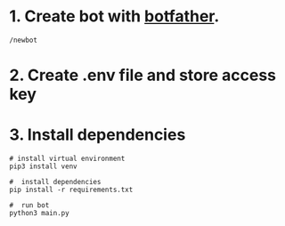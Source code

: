 # 1. Create bot with [botfather](https://t.me/botfather).

```
/newbot
```

# 2. Create .env file and store access key

# 3. Install dependencies

```
# install virtual environment
pip3 install venv

#  install dependencies
pip install -r requirements.txt

#  run bot
python3 main.py

```
